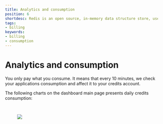 ```yaml
---
title: Analytics and consumption
position: 6
shortdesc: Redis is an open source, in-memory data structure store, used as database, cache and message broker.
tags:
- billing
keywords:
- billing
- consumption
---
```


# Analytics and consumption

You only pay what you consume. It means that every 10 minutes, we check your applications consumption and affect it to your credits account.

The following charts on the dashboard main page presents daily credits consumption:  

<br/>
<figure class="cc-content-img"><img src="/doc/assets/images/analytics.png"></figure>
